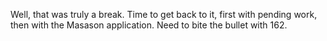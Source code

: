 Well, that was truly a break. Time to get back to it, first with pending work, then with the Masason application. Need to bite the bullet with 162. 